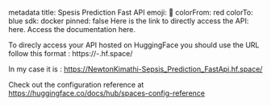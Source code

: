 metadata
title: Spesis Prediction Fast API
emoji: 🤒
colorFrom: red
colorTo: blue
sdk: docker
pinned: false
Here is the link to directly access the API: here. Access the documentation here.

To direcly access your API hosted on HuggingFace you should use the URL follow this format : https://<USERNAME>-<SPACENAME>.hf.space/

In my case it is : https://NewtonKimathi-Sepsis_Prediction_FastApi.hf.space/

Check out the configuration reference at https://huggingface.co/docs/hub/spaces-config-reference